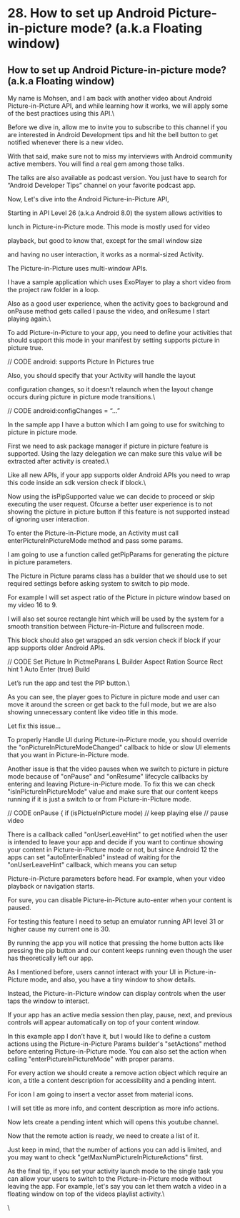 # 28. How to set up Android Picture-in-picture mode? (a.k.a Floating window)

## How to set up Android Picture-in-picture mode? (a.k.a Floating window)



My name is Mohsen, and I am back with another video about Android Picture-in-Picture API, and while learning how it works, we will apply some of the best practices using this API.\


Before we dive in, allow me to invite you to subscribe to this channel if you are interested in Android Development tips and hit the bell button to get notified whenever there is a new video.



With that said, make sure not to miss my interviews with Android community active members. You will find a real gem among those talks.

The talks are also available as podcast version. You just have to search for “Android Developer Tips” channel on your favorite podcast app.



Now, Let's dive into the Android Picture-in-Picture API,



Starting in API Level 26 (a.k.a Android 8.0) the system allows activities to

lunch in Picture-in-Picture mode. This mode is mostly used for video

playback, but good to know that, except for the small window size

and having no user interaction, it works as a normal-sized Activity.



The Picture-in-Picture uses multi-window APIs.



I have a sample application which uses ExoPlayer to play a short video from the project raw folder in a loop.

Also as a good user experience, when the activity goes to background and onPause method gets called I pause the video, and onResume I start playing again.\


To add Picture-in-Picture to your app, you need to define your activities that should support this mode in your manifest by setting supports picture in picture true.



// CODE android: supports Picture In Pictures true



Also, you should specify that your Activity will handle the layout

configuration changes, so it doesn't relaunch when the layout change occurs during picture in picture mode transitions.\


// CODE android:configChanges = “...”



In the sample app I have a button which I am going to use for switching to picture in picture mode.

First we need to ask package manager if picture in picture feature is supported. Using the lazy delegation we can make sure this value will be extracted after activity is created.\


Like all new APIs, if your app supports older Android APIs you need to wrap this code inside an sdk version check if block.\


Now using the isPipSupported value we can decide to proceed or skip executing the user request. Ofcurse a better user experience is to not showing the picture in picture button if this feature is not supported instead of ignoring user interaction.



To enter the Picture-in-Picture mode, an Activity must call enterPictureInPictureMode method and pass some params.



I am going to use a function called getPipParams for generating the picture in picture parameters.



The Picture in Picture params class has a builder that we should use to set required settings before asking system to switch to pip mode.



For example I will set aspect ratio of the Picture in picture window based on my video 16 to 9.



I will also set source rectangle hint which will be used by the system for a smooth transition between Picture-in-Picture and fullscreen mode.



This block should also get wrapped an sdk version check if block if your app supports older Android APIs.



// CODE Set Picture In PictmeParans L Builder Aspect Ration Source Rect hint 1 Auto Enter (true) Build



Let’s run the app and test the PIP button.\


As you can see, the player goes to Picture in picture mode and user can move it around the screen or get back to the full mode, but we are also showing unnecessary content like video title in this mode.



Let fix this issue…



To properly Handle UI during Picture-in-Picture mode, you should override the "onPictureInPictureModeChanged" callback to hide or slow UI elements that you want in Picture-in-Picture mode.



Another issue is that the video pauses when we switch to picture in picture mode because of "onPause" and "onResume" lifecycle callbacks by entering and leaving Picture-in-Picture mode. To fix this we can check "isInPictureInPictureMode" value and make sure that our content keeps running if it is just a switch to or from Picture-in-Picture mode.



// CODE onPause { if (isPictueInPicture mode) // keep playing else // pause video



There is a callback called "onUserLeaveHint" to get notified when the user is intended to leave your app and decide if you want to continue showing your content in Picture-in-Picture mode or not, but since Android 12 the apps can set "autoEnterEnabled" instead of waiting for the "onUserLeaveHint" callback, which means you can setup

Picture-in-Picture parameters before head. For example, when your video playback or navigation starts.



For sure, you can disable Picture-in-Picture auto-enter when your content is paused.



For testing this feature I need to setup an emulator running API level 31 or higher cause my current one is 30.



By running the app you will notice that pressing the home button acts like pressing the pip button and our content keeps running even though the user has theoretically left our app.



As I mentioned before, users cannot interact with your UI in Picture-in-Picture mode, and also, you have a tiny window to show details.

Instead, the Picture-in-Picture window can display controls when the user taps the window to interact.



If your app has an active media session then play, pause, next, and previous controls will appear automatically on top of your content window.



In this example app I don’t have it, but I would like to define a custom actions using the Picture-in-Picture Params builder's "setActions" method before entering Picture-in-Picture mode. You can also set the action when calling "enterPictureInPictureMode" with proper params.



For every action we should create a remove action object which require an icon, a title a content description for accessibility and a pending intent.



For icon I am going to insert a vector asset from material icons.



I will set title as more info, and content description as more info actions.



Now lets create a pending intent which will opens this youtube channel.



Now that the remote action is ready, we need to create a list of it.

Just keep in mind, that the number of actions you can add is limited, and you may want to check "getMaxNumPictureInPictureActions" first.



As the final tip, if you set your activity launch mode to the single task you can allow your users to switch to the Picture-in-Picture mode without leaving the app. For example, let's say you can let them watch a video in a floating window on top of the videos playlist activity.\


\
